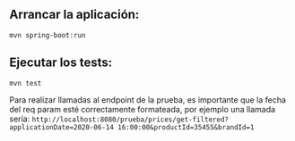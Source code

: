 ## Arrancar la aplicación:
````mvn spring-boot:run````

## Ejecutar los tests:
```mvn test```

Para realizar llamadas al endpoint de la prueba, es importante que la fecha del req param esté correctamente formateada, por ejemplo una llamada sería:
``http://localhost:8080/prueba/prices/get-filtered?applicationDate=2020-06-14 16:00:00&productId=35455&brandId=1``